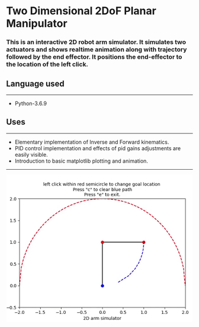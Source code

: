 # Two Dimensional 2DoF Planar Manipulator
### This is an interactive 2D robot arm simulator. It simulates two actuators and shows realtime animation along with trajectory followed by the end effector. It positions the end-effector to the location of the left click.
## Language used 
---
- Python-3.6.9

## Uses 
---
- Elementary implementation of Inverse and Forward kinematics.
- PID control implementation and effects of pid gains adjustments are easily visible.
- Introduction to basic matplotlib plotting and animation.
---
![gif](2d-robot-arm.gif)
